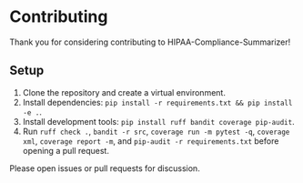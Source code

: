# Contributing

Thank you for considering contributing to HIPAA-Compliance-Summarizer!

## Setup
1. Clone the repository and create a virtual environment.
2. Install dependencies: `pip install -r requirements.txt && pip install -e .`.
3. Install development tools: `pip install ruff bandit coverage pip-audit`.
4. Run `ruff check .`, `bandit -r src`, `coverage run -m pytest -q`, `coverage xml`,
   `coverage report -m`, and `pip-audit -r requirements.txt` before opening a pull request.

Please open issues or pull requests for discussion.
